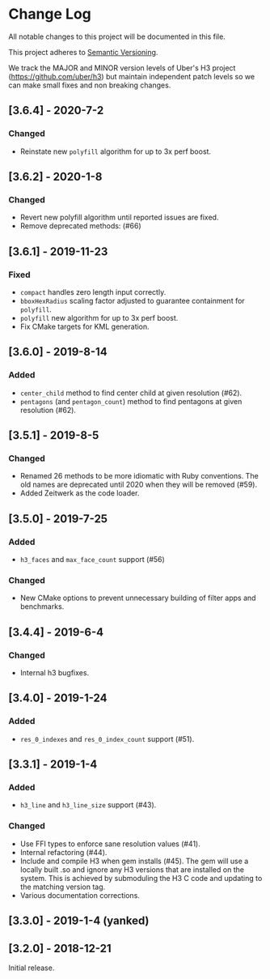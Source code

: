 # Change Log

All notable changes to this project will be documented in this file.

This project adheres to [Semantic Versioning](http://semver.org/).

We track the MAJOR and MINOR version levels of Uber's H3 project (https://github.com/uber/h3) but maintain independent patch levels so we can make small fixes and non breaking changes.

## [3.6.4] - 2020-7-2
### Changed
- Reinstate new `polyfill` algorithm for up to 3x perf boost.

## [3.6.2] - 2020-1-8
### Changed
- Revert new polyfill algorithm until reported issues are fixed.
- Remove deprecated methods: (#66)

## [3.6.1] - 2019-11-23
### Fixed
- `compact` handles zero length input correctly.
- `bboxHexRadius` scaling factor adjusted to guarantee containment for `polyfill`.
- `polyfill` new algorithm for up to 3x perf boost.
- Fix CMake targets for KML generation.

## [3.6.0] - 2019-8-14
### Added
- `center_child` method to find center child at given resolution (#62).
- `pentagons` (and `pentagon_count`) method to find pentagons at given resolution (#62).

## [3.5.1] - 2019-8-5
### Changed
- Renamed 26 methods to be more idiomatic with Ruby conventions. The old names are deprecated until 2020 when they will be removed (#59).
- Added Zeitwerk as the code loader.

## [3.5.0] - 2019-7-25
### Added
- `h3_faces` and `max_face_count` support (#56)
### Changed
- New CMake options to prevent unnecessary building of filter apps and benchmarks.

## [3.4.4] - 2019-6-4
### Changed
- Internal h3 bugfixes.

## [3.4.0] - 2019-1-24
### Added
- `res_0_indexes` and `res_0_index_count` support (#51).

## [3.3.1] - 2019-1-4
### Added
- `h3_line` and `h3_line_size` support (#43).
### Changed
- Use FFI types to enforce sane resolution values (#41).
- Internal refactoring (#44).
- Include and compile H3 when gem installs (#45). The gem will use a locally built .so and ignore any H3 versions that are installed on the system. This is achieved by submoduling the H3 C code and updating to the matching version tag.
- Various documentation corrections.

## [3.3.0] - 2019-1-4 (yanked)

## [3.2.0] - 2018-12-21

Initial release.
